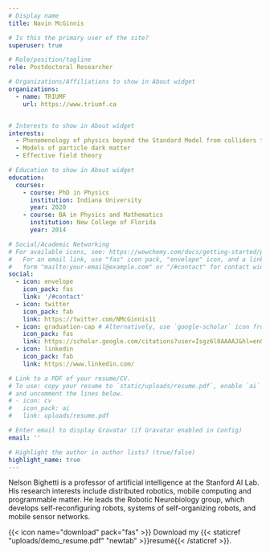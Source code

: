 ```yaml
---
# Display name
title: Navin McGinnis

# Is this the primary user of the site?
superuser: true

# Role/position/tagline
role: Postdoctoral Researcher

# Organizations/Affiliations to show in About widget
organizations:
  - name: TRIUMF
    url: https://www.triumf.ca


# Interests to show in About widget
interests:
  - Phenomenology of physics beyond the Standard Model from colliders to the early universe
  - Models of particle dark matter
  - Effective field theory

# Education to show in About widget
education:
  courses:
    - course: PhD in Physics
      institution: Indiana University
      year: 2020
    - course: BA in Physics and Mathematics
      institution: New College of Florida
      year: 2014

# Social/Academic Networking
# For available icons, see: https://wowchemy.com/docs/getting-started/page-builder/#icons
#   For an email link, use "fas" icon pack, "envelope" icon, and a link in the
#   form "mailto:your-email@example.com" or "/#contact" for contact widget.
social:
  - icon: envelope
    icon_pack: fas
    link: '/#contact'
  - icon: twitter
    icon_pack: fab
    link: https://twitter.com/NMcGinnis11
  - icon: graduation-cap # Alternatively, use `google-scholar` icon from `ai` icon pack
    icon_pack: fas
    link: https://scholar.google.com/citations?user=Isgz6l0AAAAJ&hl=en&oi=ao
  - icon: linkedin
    icon_pack: fab
    link: https://www.linkedin.com/

# Link to a PDF of your resume/CV.
# To use: copy your resume to `static/uploads/resume.pdf`, enable `ai` icons in `params.toml`,
# and uncomment the lines below.
# - icon: cv
#   icon_pack: ai
#   link: uploads/resume.pdf

# Enter email to display Gravatar (if Gravatar enabled in Config)
email: ''

# Highlight the author in author lists? (true/false)
highlight_name: true
---
```


Nelson Bighetti is a professor of artificial intelligence at the Stanford AI Lab. His research interests include distributed robotics, mobile computing and programmable matter. He leads the Robotic Neurobiology group, which develops self-reconfiguring robots, systems of self-organizing robots, and mobile sensor networks.


{{< icon name="download" pack="fas" >}} Download my {{< staticref "uploads/demo_resume.pdf" "newtab" >}}resumé{{< /staticref >}}.
